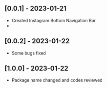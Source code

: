 ## [0.0.1] - 2023-01-21
- Created Instagram Bottom Navigation Bar
- 
## [0.0.2] - 2023-01-22
- Some bugs fixed

## [1.0.0] - 2023-01-22
- Package name changed and codes reviewed